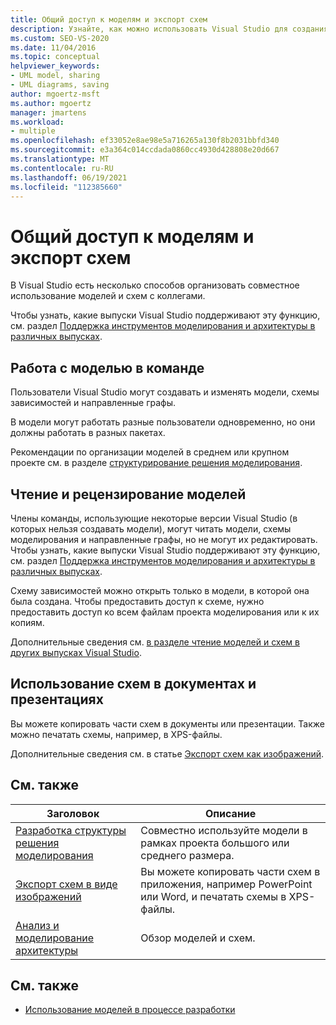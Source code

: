 ```yaml
---
title: Общий доступ к моделям и экспорт схем
description: Узнайте, как можно использовать Visual Studio для создания и изменения моделей, схем зависимостей и направленных графов.
ms.custom: SEO-VS-2020
ms.date: 11/04/2016
ms.topic: conceptual
helpviewer_keywords:
- UML model, sharing
- UML diagrams, saving
author: mgoertz-msft
ms.author: mgoertz
manager: jmartens
ms.workload:
- multiple
ms.openlocfilehash: ef33052e8ae98e5a716265a130f8b2031bbfd340
ms.sourcegitcommit: e3a364c014ccdada0860cc4930d428808e20d667
ms.translationtype: MT
ms.contentlocale: ru-RU
ms.lasthandoff: 06/19/2021
ms.locfileid: "112385660"
---
```

# <a name="share-models-and-exporting-diagrams"></a>Общий доступ к моделям и экспорт схем
В Visual Studio есть несколько способов организовать совместное использование моделей и схем с коллегами.

 Чтобы узнать, какие выпуски Visual Studio поддерживают эту функцию, см. раздел [Поддержка инструментов моделирования и архитектуры в различных выпусках](../ide/class-designer/how-to-add-class-diagrams-to-projects.md).

## <a name="working-on-a-model-as-a-team"></a>Работа с моделью в команде
 Пользователи Visual Studio могут создавать и изменять модели, схемы зависимостей и направленные графы.

 В модели могут работать разные пользователи одновременно, но они должны работать в разных пакетах.

 Рекомендации по организации моделей в среднем или крупном проекте см. в разделе [структурирование решения моделирования](../modeling/structure-your-modeling-solution.md).

## <a name="reading-and-reviewing-models"></a>Чтение и рецензирование моделей
 Члены команды, использующие некоторые версии Visual Studio (в которых нельзя создавать модели), могут читать модели, схемы моделирования и направленные графы, но не могут их редактировать.  Чтобы узнать, какие выпуски Visual Studio поддерживают эту функцию, см. раздел [Поддержка инструментов моделирования и архитектуры в различных выпусках](../modeling/analyze-and-model-your-architecture.md#VersionSupport).

 Схему зависимостей можно открыть только в модели, в которой она была создана. Чтобы предоставить доступ к схеме, нужно предоставить доступ ко всем файлам проекта моделирования или к их копиям.

 Дополнительные сведения см. [в разделе чтение моделей и схем в других выпусках Visual Studio](../modeling/read-models-and-diagrams-in-other-visual-studio-editions.md).

## <a name="using-diagrams-in-documents-and-presentations"></a>Использование схем в документах и презентациях
 Вы можете копировать части схем в документы или презентации. Также можно печатать схемы, например, в XPS-файлы.

 Дополнительные сведения см. в статье [Экспорт схем как изображений](../modeling/export-diagrams-as-images.md).

## <a name="related-topics"></a>См. также

|Заголовок|Описание|
|-|-|
|[Разработка структуры решения моделирования](../modeling/structure-your-modeling-solution.md)|Совместно используйте модели в рамках проекта большого или среднего размера.|
|[Экспорт схем в виде изображений](../modeling/export-diagrams-as-images.md)|Вы можете копировать части схем в приложения, например PowerPoint или Word, и печатать схемы в XPS-файлы.|
|[Анализ и моделирование архитектуры](../modeling/analyze-and-model-your-architecture.md)|Обзор моделей и схем.|

## <a name="see-also"></a>См. также

- [Использование моделей в процессе разработки](../modeling/use-models-in-your-development-process.md)
